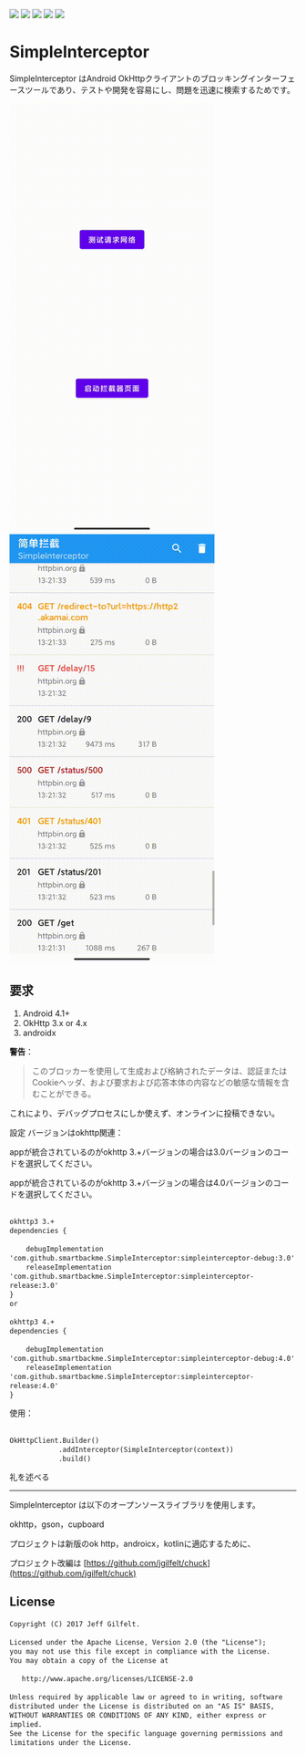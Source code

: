 ![](https://img.shields.io/badge/JitPack-4.0-green)
![](https://img.shields.io/badge/JitPack-3.0-green)
![](https://img.shields.io/badge/code-kotlin-red)
![](https://img.shields.io/badge/Android%20Arsenal-SimpleInterceptor-yellow)
![](https://img.shields.io/badge/author-smartbackme-blue)

# SimpleInterceptor

SimpleInterceptor はAndroid OkHttpクライアントのブロッキングインターフェースツールであり、テストや開発を容易にし、問題を迅速に検索するためです。

![SimpleInterceptor](assets/SimpleInterceptor.gif)
![SimpleInterceptor](assets/SimpleInterceptorPage.gif)

## 要求
1. Android 4.1+
2. OkHttp 3.x or 4.x
3. androidx

**警告**：

> このブロッカーを使用して生成および格納されたデータは、認証またはCookieヘッダ、および要求および応答本体の内容などの敏感な情報を含むことができる。

  これにより、デバッグプロセスにしか使えず、オンラインに投稿できない。

設定
バージョンはokhttp関連：

appが統合されているのがokhttp 3.+バージョンの場合は3.0バージョンのコードを選択してください。

appが統合されているのがokhttp 3.+バージョンの場合は4.0バージョンのコードを選択してください。
```

okhttp3 3.+
dependencies {

    debugImplementation 'com.github.smartbackme.SimpleInterceptor:simpleinterceptor-debug:3.0'
    releaseImplementation 'com.github.smartbackme.SimpleInterceptor:simpleinterceptor-release:3.0'
}
or

okhttp3 4.+
dependencies {

    debugImplementation 'com.github.smartbackme.SimpleInterceptor:simpleinterceptor-debug:4.0'
    releaseImplementation 'com.github.smartbackme.SimpleInterceptor:simpleinterceptor-release:4.0'
}

```

使用：

```

OkHttpClient.Builder()
            .addInterceptor(SimpleInterceptor(context))
            .build()
```

礼を述べる

----------------

SimpleInterceptor は以下のオープンソースライブラリを使用します。

okhttp，gson，cupboard

プロジェクトは新版のok http，androicx，kotlinに適応するために、

プロジェクト改編は [https://github.com/jgilfelt/chuck](https://github.com/jgilfelt/chuck)

License
-------

    Copyright (C) 2017 Jeff Gilfelt.

    Licensed under the Apache License, Version 2.0 (the "License");
    you may not use this file except in compliance with the License.
    You may obtain a copy of the License at

       http://www.apache.org/licenses/LICENSE-2.0

    Unless required by applicable law or agreed to in writing, software
    distributed under the License is distributed on an "AS IS" BASIS,
    WITHOUT WARRANTIES OR CONDITIONS OF ANY KIND, either express or implied.
    See the License for the specific language governing permissions and
    limitations under the License.